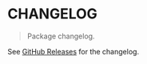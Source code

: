 # CHANGELOG

> Package changelog.

See [GitHub Releases](https://github.com/stdlib-js/assert-is-write-only-property-in/releases) for the changelog.